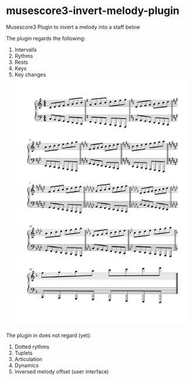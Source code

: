 # musescore3-invert-melody-plugin
Musescore3 Plugin to invert a melody into a staff below

The plugin regards the following:
1. Intervalls
2. Rythms
3. Rests
4. Keys
5. Key changes
![Example](Key_change.png)

The plugin in does not regard (yet):
1. Dotted rythms
2. Tuplets
3. Articulation
4. Dynamics
5. Inversed melody offset (user interface)
